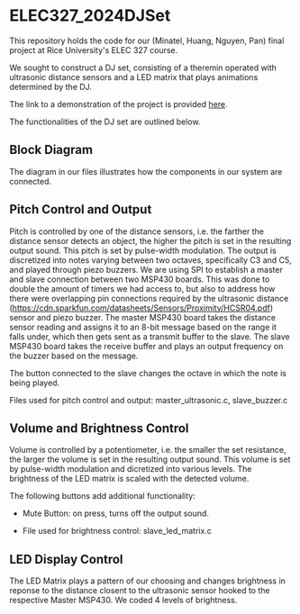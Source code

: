 # ELEC327_2024DJSet
This repository holds the code for our (Minatel, Huang, Nguyen, Pan) final project at Rice University's ELEC 327 course. 

We sought to construct a DJ set, consisting of a theremin operated with ultrasonic distance sensors and a LED matrix that plays animations determined by the DJ. 

The link to a demonstration of the project is provided [here](https://www.youtube.com/watch?v=dQw4w9WgXcQ).

The functionalities of the DJ set are outlined below.

## Block Diagram
The diagram in our files illustrates how the components in our system are connected.

## Pitch Control and Output
Pitch is controlled by one of the distance sensors, i.e. the farther the distance sensor detects an object, the higher the pitch is set in the resulting output sound. This pitch is set by pulse-width modulation. The output is discretized into notes varying between two octaves, specifically C3 and C5, and played through piezo buzzers. We are using SPI to establish a master and slave connection between two MSP430 boards. This was done to double the amount of timers we had access to, but also to address how there were overlapping pin connections required by the ultrasonic distance (https://cdn.sparkfun.com/datasheets/Sensors/Proximity/HCSR04.pdf) sensor and piezo buzzer. The master MSP430 board takes the distance sensor reading and assigns it to an 8-bit message based on the range it falls under, which then gets sent as a transmit buffer to the slave. The slave MSP430 board takes the receive buffer and plays an output frequency on the buzzer based on the message. 

The button connected to the slave changes the octave in which the note is being played.

Files used for pitch control and output: master_ultrasonic.c, slave_buzzer.c

## Volume and Brightness Control
Volume is controlled by a potentiometer, i.e. the smaller the set resistance, the larger the volume is set in the resulting output sound. This volume is set by pulse-width modulation and dicretized into various levels. The brightness of the LED matrix is scaled with the detected volume.

The following buttons add additional functionality:
- Mute Button: on press, turns off the output sound.

- File used for brightness control: slave_led_matrix.c

## LED Display Control
The LED Matrix plays a pattern of our choosing and changes brightness in reponse to the distance closent to the ultrasonic sensor hooked to the respective Master MSP430. We coded 4 levels of brightness. 
